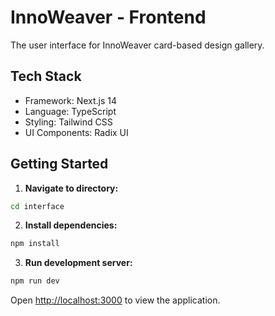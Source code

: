 # InnoWeaver - Frontend

The user interface for InnoWeaver card-based design gallery.

## Tech Stack

- Framework: Next.js 14
- Language: TypeScript
- Styling: Tailwind CSS
- UI Components: Radix UI

## Getting Started

1. **Navigate to directory:**
```bash
cd interface
```

2. **Install dependencies:**
```bash
npm install
```

3. **Run development server:**
```bash
npm run dev
```

Open [http://localhost:3000](http://localhost:3000) to view the application.
